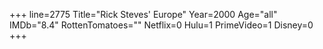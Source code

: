 +++
line=2775
Title="Rick Steves' Europe"
Year=2000
Age="all"
IMDb="8.4"
RottenTomatoes=""
Netflix=0
Hulu=1
PrimeVideo=1
Disney=0
+++

